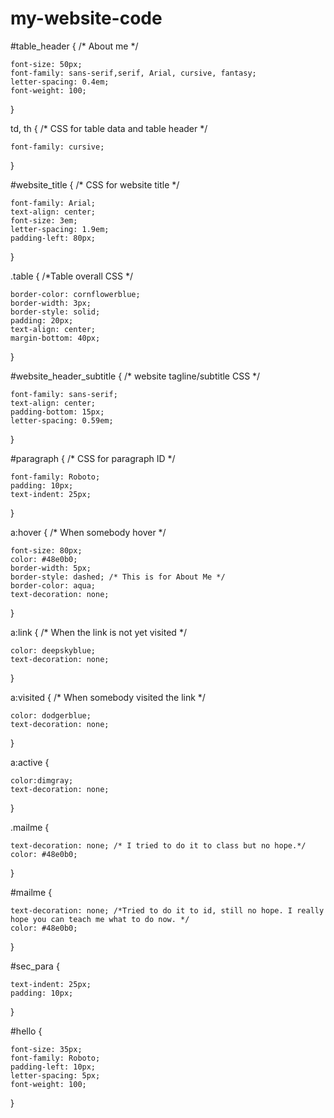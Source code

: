 # my-website-code

#table_header { /* About me */
    
    font-size: 50px;
    font-family: sans-serif,serif, Arial, cursive, fantasy;
    letter-spacing: 0.4em;
    font-weight: 100;
}

td, th { /* CSS for table data and table header */
    
    font-family: cursive;
}

#website_title { /* CSS for website title */
    
    font-family: Arial;
    text-align: center;
    font-size: 3em;
    letter-spacing: 1.9em;
    padding-left: 80px;
}

.table { /*Table overall CSS */
    
    border-color: cornflowerblue;
    border-width: 3px;
    border-style: solid;
    padding: 20px;
    text-align: center;
    margin-bottom: 40px;
}

#website_header_subtitle { /* website tagline/subtitle CSS */
    
    font-family: sans-serif;
    text-align: center;
    padding-bottom: 15px;
    letter-spacing: 0.59em;
}

#paragraph { /* CSS for paragraph ID */
    
    font-family: Roboto;
    padding: 10px;
    text-indent: 25px;
}

a:hover { /* When somebody hover */
    
    font-size: 80px;
    color: #48e0b0;
    border-width: 5px;
    border-style: dashed; /* This is for About Me */
    border-color: aqua;
    text-decoration: none;
    
}

a:link { /* When the link is not yet visited */
    
    color: deepskyblue;
    text-decoration: none;
}

a:visited { /* When somebody visited the link */
    
    color: dodgerblue;
    text-decoration: none;
}

a:active { 
    
    color:dimgray;
    text-decoration: none;
}

.mailme {
    
    text-decoration: none; /* I tried to do it to class but no hope.*/
    color: #48e0b0;
}

#mailme {
    
    text-decoration: none; /*Tried to do it to id, still no hope. I really hope you can teach me what to do now. */
    color: #48e0b0;
}

#sec_para {
    
    text-indent: 25px;
    padding: 10px;
}

#hello {
    
    font-size: 35px;
    font-family: Roboto;
    padding-left: 10px;
    letter-spacing: 5px;
    font-weight: 100;
}

